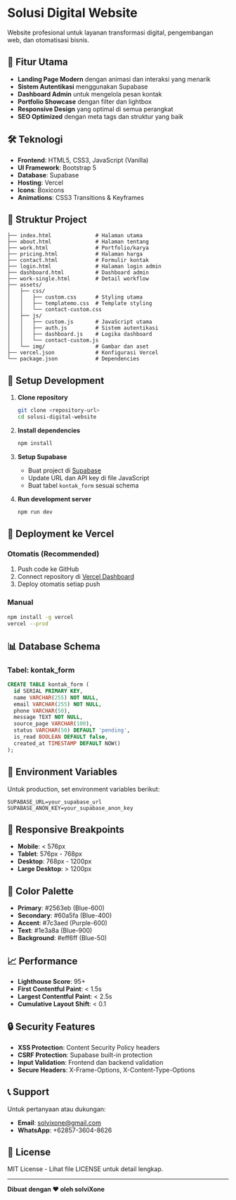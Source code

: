 # Solusi Digital Website

Website profesional untuk layanan transformasi digital, pengembangan web, dan otomatisasi bisnis.

## 🚀 Fitur Utama

- **Landing Page Modern** dengan animasi dan interaksi yang menarik
- **Sistem Autentikasi** menggunakan Supabase
- **Dashboard Admin** untuk mengelola pesan kontak
- **Portfolio Showcase** dengan filter dan lightbox
- **Responsive Design** yang optimal di semua perangkat
- **SEO Optimized** dengan meta tags dan struktur yang baik

## 🛠️ Teknologi

- **Frontend**: HTML5, CSS3, JavaScript (Vanilla)
- **UI Framework**: Bootstrap 5
- **Database**: Supabase
- **Hosting**: Vercel
- **Icons**: Boxicons
- **Animations**: CSS3 Transitions & Keyframes

## 📁 Struktur Project

```
├── index.html              # Halaman utama
├── about.html              # Halaman tentang
├── work.html               # Portfolio/karya
├── pricing.html            # Halaman harga
├── contact.html            # Formulir kontak
├── login.html              # Halaman login admin
├── dashboard.html          # Dashboard admin
├── work-single.html        # Detail workflow
├── assets/
│   ├── css/
│   │   ├── custom.css      # Styling utama
│   │   ├── templatemo.css  # Template styling
│   │   └── contact-custom.css
│   ├── js/
│   │   ├── custom.js       # JavaScript utama
│   │   ├── auth.js         # Sistem autentikasi
│   │   ├── dashboard.js    # Logika dashboard
│   │   └── contact-custom.js
│   └── img/                # Gambar dan aset
├── vercel.json             # Konfigurasi Vercel
└── package.json            # Dependencies
```

## 🔧 Setup Development

1. **Clone repository**
   ```bash
   git clone <repository-url>
   cd solusi-digital-website
   ```

2. **Install dependencies**
   ```bash
   npm install
   ```

3. **Setup Supabase**
   - Buat project di [Supabase](https://supabase.com)
   - Update URL dan API key di file JavaScript
   - Buat tabel `kontak_form` sesuai schema

4. **Run development server**
   ```bash
   npm run dev
   ```

## 🚀 Deployment ke Vercel

### Otomatis (Recommended)
1. Push code ke GitHub
2. Connect repository di [Vercel Dashboard](https://vercel.com)
3. Deploy otomatis setiap push

### Manual
```bash
npm install -g vercel
vercel --prod
```

## 📊 Database Schema

### Tabel: kontak_form
```sql
CREATE TABLE kontak_form (
  id SERIAL PRIMARY KEY,
  name VARCHAR(255) NOT NULL,
  email VARCHAR(255) NOT NULL,
  phone VARCHAR(50),
  message TEXT NOT NULL,
  source_page VARCHAR(100),
  status VARCHAR(50) DEFAULT 'pending',
  is_read BOOLEAN DEFAULT false,
  created_at TIMESTAMP DEFAULT NOW()
);
```

## 🔐 Environment Variables

Untuk production, set environment variables berikut:

```env
SUPABASE_URL=your_supabase_url
SUPABASE_ANON_KEY=your_supabase_anon_key
```

## 📱 Responsive Breakpoints

- **Mobile**: < 576px
- **Tablet**: 576px - 768px
- **Desktop**: 768px - 1200px
- **Large Desktop**: > 1200px

## 🎨 Color Palette

- **Primary**: #2563eb (Blue-600)
- **Secondary**: #60a5fa (Blue-400)
- **Accent**: #7c3aed (Purple-600)
- **Text**: #1e3a8a (Blue-900)
- **Background**: #eff6ff (Blue-50)

## 📈 Performance

- **Lighthouse Score**: 95+
- **First Contentful Paint**: < 1.5s
- **Largest Contentful Paint**: < 2.5s
- **Cumulative Layout Shift**: < 0.1

## 🔒 Security Features

- **XSS Protection**: Content Security Policy headers
- **CSRF Protection**: Supabase built-in protection
- **Input Validation**: Frontend dan backend validation
- **Secure Headers**: X-Frame-Options, X-Content-Type-Options

## 📞 Support

Untuk pertanyaan atau dukungan:
- **Email**: solvixone@gmail.com
- **WhatsApp**: +62857-3604-8626

## 📄 License

MIT License - Lihat file LICENSE untuk detail lengkap.

---

**Dibuat dengan ❤️ oleh solviXone**